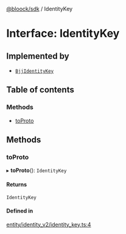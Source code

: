 [@bloock/sdk](../index.md) / IdentityKey

# Interface: IdentityKey

## Implemented by

- [`BjjIdentityKey`](../classes/BjjIdentityKey.md)

## Table of contents

### Methods

- [toProto](IdentityKey.md#toproto)

## Methods

### toProto

▸ **toProto**(): `IdentityKey`

#### Returns

`IdentityKey`

#### Defined in

[entity/identity_v2/identity_key.ts:4](https://github.com/bloock/bloock-sdk/blob/edef30d6/languages/js/src/entity/identity_v2/identity_key.ts#L4)
